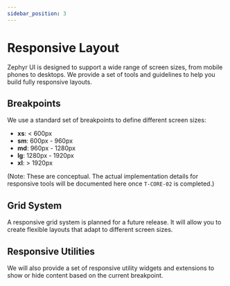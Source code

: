 ```yaml
---
sidebar_position: 3
---
```


# Responsive Layout

Zephyr UI is designed to support a wide range of screen sizes, from mobile phones to desktops. We provide a set of tools and guidelines to help you build fully responsive layouts.

## Breakpoints

We use a standard set of breakpoints to define different screen sizes:

- **xs**: < 600px
- **sm**: 600px - 960px
- **md**: 960px - 1280px
- **lg**: 1280px - 1920px
- **xl**: > 1920px

(Note: These are conceptual. The actual implementation details for responsive tools will be documented here once `T-CORE-02` is completed.)

## Grid System

A responsive grid system is planned for a future release. It will allow you to create flexible layouts that adapt to different screen sizes.

## Responsive Utilities

We will also provide a set of responsive utility widgets and extensions to show or hide content based on the current breakpoint.
